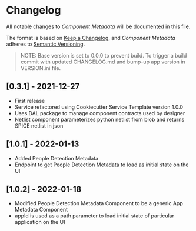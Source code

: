 # Changelog

All notable changes to *Component Metadata* will be documented in this file.

The format is based on [Keep a Changelog](https://keepachangelog.com/en/1.0.0/),
and *Component Metadata* adheres to [Semantic Versioning](https://semver.org/spec/v2.0.0.html).

> NOTE: Base version is set to 0.0.0 to prevent build. To
> trigger a build commit with updated CHANGELOG.md and bump-up app version in
> VERSION.ini file.

## [0.3.1] - 2021-12-27

- First release
- Service refactored using Cookiecutter Service Template version 1.0.0
- Uses DAL package to manage component contracts used by designer
- Netlist component parameterizes python netlist from blob and returns SPICE netlist in json

## [1.0.1] - 2022-01-13

- Added People Detection Metadata
- Endpoint to get People Detection Metadata to load as initial state on the UI

## [1.0.2] - 2022-01-18

- Modified People Detection Metadata Component to be a generic App Metadata Component
- appId is used as a path parameter to load initial state of particular application on the UI
